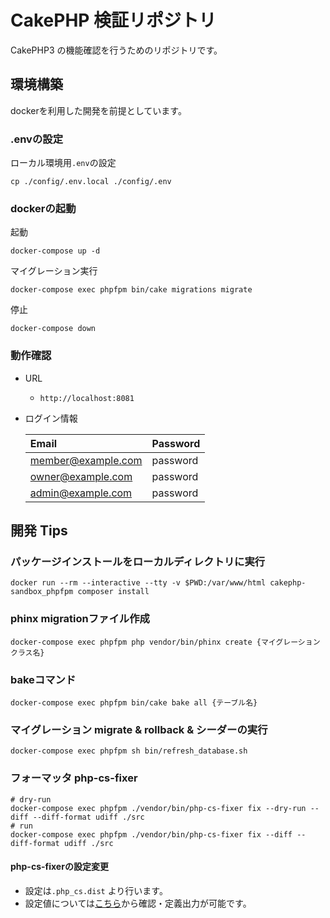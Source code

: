 # CakePHP 検証リポジトリ

CakePHP3 の機能確認を行うためのリポジトリです。

## 環境構築

dockerを利用した開発を前提としています。

### .envの設定

ローカル環境用`.env`の設定

    cp ./config/.env.local ./config/.env

### dockerの起動

起動

    docker-compose up -d

マイグレーション実行

    docker-compose exec phpfpm bin/cake migrations migrate

停止

    docker-compose down

### 動作確認

- URL
  - `http://localhost:8081`
- ログイン情報

  | Email              | Password |
  | :----------------- | :------- |
  | member@example.com | password |
  | owner@example.com  | password |
  | admin@example.com  | password |

## 開発 Tips

### パッケージインストールをローカルディレクトリに実行

    docker run --rm --interactive --tty -v $PWD:/var/www/html cakephp-sandbox_phpfpm composer install

### phinx migrationファイル作成

    docker-compose exec phpfpm php vendor/bin/phinx create {マイグレーションクラス名}

### bakeコマンド

    docker-compose exec phpfpm bin/cake bake all {テーブル名}

### マイグレーション migrate & rollback & シーダーの実行

    docker-compose exec phpfpm sh bin/refresh_database.sh

### フォーマッタ php-cs-fixer

    # dry-run
    docker-compose exec phpfpm ./vendor/bin/php-cs-fixer fix --dry-run --diff --diff-format udiff ./src
    # run
    docker-compose exec phpfpm ./vendor/bin/php-cs-fixer fix --diff --diff-format udiff ./src

#### php-cs-fixerの設定変更

- 設定は`.php_cs.dist` より行います。
- 設定値については[こちら](https://mlocati.github.io/php-cs-fixer-configurator/#version:2.16|configurator)から確認・定義出力が可能です。
